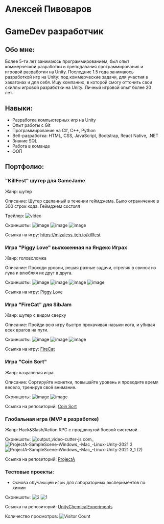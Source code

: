 # Алексей Пивоваров

# GameDev разработчик

## Обо мне:
Более 5-ти лет занимаюсь программированием, был опыт коммерческой разработки и преподавания программирования и игровой разработки на Unity. Последние 1.5 года занимаюсь разработкой игр на Unity: под коммерческие задачи, для участия в хакатонах и для себя. Ищу компанию, в которой смогу отточить свои скиллы игровой разработки на Unity. Личный игровой опыт более 20 лет.

## Навыки:
- Разработка компьютерных игр на Unity
- Опыт работы с Git
- Программирование на C#, C++, Python
- Веб-разработка: HTML, CSS, JavaScript, Bootstrap, React Native, .NET
- Знание SQL
- Работа в команде
- ООП

## Портфолио:

### "KillFest" шутер для GameJame

Жанр: шутер

Описание: Шутер сделанный в течении геймджема. Было ограничение в 300 строк кода. Геймджем состоял

Трейлер:
![video](https://www.youtube.com/watch?v=DdJbpqrDZkc)

Скриншоты:
![image](https://github.com/user-attachments/assets/411b2708-0383-4592-8b92-e630bb96e2e1)
![image](https://github.com/user-attachments/assets/ce9b43c6-647d-4989-be33-e6634825f9f5)
![image](https://github.com/user-attachments/assets/549e719c-ec43-45cf-90dc-5fe5203853ce)

Ссылка на игру:
https://mizaless.itch.io/killfest

### Игра "Piggy Love" выложенная на Яндекс Играх

Жанр: головоломка

Описание: Проходи уровни, решая разные задачи, стреляя в свинок из лука и влюбляя их друг в друга.

Скриншоты:
![image](https://github.com/MizAless/MizAless/assets/44200635/d4c13656-e83f-4267-ac0c-69e311ce2b7e)
![image](https://github.com/MizAless/MizAless/assets/44200635/d47313ae-ac23-4e0f-ab46-89625aba6e4a)
![image](https://github.com/MizAless/MizAless/assets/44200635/a5d8be42-a833-4aee-a39e-ed26f6b09c78)
![image](https://github.com/MizAless/MizAless/assets/44200635/dfa8d180-49e1-47de-9460-09200921112e)


Ссылка на игру: [Piggy Love](https://yandex.ru/games/app/294450)

### Игра "FireCat" для SibJam

Жанр: шутер с видом сверху

Описание: Пройди всю игру быстро прокачивая навыки кота, и убивая всех врагов на пути.

Скриншоты:
![image](https://github.com/MizAless/MizAless/assets/44200635/a3d28e40-29bd-48fb-a4b1-8f04cd4c7e8d)
![image](https://github.com/MizAless/MizAless/assets/44200635/fd3195fe-5696-457b-b37c-2b278db5bb00)
![image](https://github.com/MizAless/MizAless/assets/44200635/063714ab-fa1a-4729-a50e-a2f853595e81)

Ссылка на игру: [FireCat](https://evohox.itch.io/firecat)

### Игра "Coin Sort"

Жанр: казуальная игра

Описание: Сортируйте монетки, повышайте уровень и проводите время весело, тренируя своё внимание.

Скриншоты:
![image](https://github.com/MizAless/MizAless/assets/44200635/93e01b69-6588-4c22-aac5-fc3a31a8793c)
![image](https://github.com/MizAless/MizAless/assets/44200635/40ceeb7e-775c-4a7c-aad0-ad9a24c4e0b2)

Ссылка на репозиторий: [Coin Sort](https://github.com/MizAless/CoinSort)

### Глобальная игра (MVP в разработке)

Жанр: Hack&Slash/Action RPG с продвинутой боевой системой.

Скриншоты:
![output_video-cutter-js com_](https://github.com/MizAless/MizAless/assets/44200635/de3bd383-f570-457d-a028-23947e79f6cf)
![ProjectA-SampleScene-Windows_-Mac_-Linux-Unity-2021 3](https://github.com/MizAless/MizAless/assets/44200635/c4d3c5a1-ca89-4c59-8315-12324d54d43a)
![ProjectA-SampleScene-Windows_-Mac_-Linux-Unity-2021 3_1 (2)](https://github.com/MizAless/MizAless/assets/44200635/cb415550-2d12-4c16-8c50-88da0d4eece1)


Ссылка на репозиторий: [ProjectA](https://github.com/MizAless/ProjectA)

### Тестовые проекты:

- Основа обучающей игры для лабораторных экспериментов по химии

Скриншоты:
![2](https://github.com/MizAless/MizAless/assets/44200635/2deb6d39-23d7-4ecd-8bc0-fd7cd88ed3bc)
![1](https://github.com/MizAless/MizAless/assets/44200635/16176c29-6b8c-41fb-9527-31b4fccd1d7a)

Ссылка на репозиторий: [UnityChemicalExperiments](https://github.com/MizAless/UnityChemicalExperiments)

Количество просмотров:
![Visitor Count](https://profile-counter.glitch.me/MizAless/count.svg)


